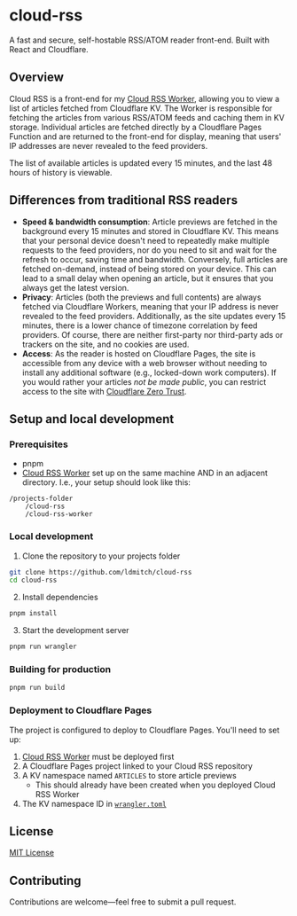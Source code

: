 # cloud-rss

A fast and secure, self-hostable RSS/ATOM reader front-end. Built with React and Cloudflare.

## Overview

Cloud RSS is a front-end for my [Cloud RSS Worker](https://github.com/ldmitch/cloud-rss-worker), allowing you to view a list of articles fetched from Cloudflare KV. The Worker is responsible for fetching the articles from various RSS/ATOM feeds and caching them in KV storage. Individual articles are fetched directly by a Cloudflare Pages Function and are returned to the front-end for display, meaning that users' IP addresses are never revealed to the feed providers.

The list of available articles is updated every 15 minutes, and the last 48 hours of history is viewable.

## Differences from traditional RSS readers

- **Speed & bandwidth consumption**: Article previews are fetched in the background every 15 minutes and stored in Cloudflare KV. This means that your personal device doesn't need to repeatedly make multiple requests to the feed providers, nor do you need to sit and wait for the refresh to occur, saving time and bandwidth. Conversely, full articles are fetched on-demand, instead of being stored on your device. This can lead to a small delay when opening an article, but it ensures that you always get the latest version.
- **Privacy**: Articles (both the previews and full contents) are always fetched via Cloudflare Workers, meaning that your IP address is never revealed to the feed providers. Additionally, as the site updates every 15 minutes, there is a lower chance of timezone correlation by feed providers. Of course, there are neither first-party nor third-party ads or trackers on the site, and no cookies are used.
- **Access**: As the reader is hosted on Cloudflare Pages, the site is accessible from any device with a web browser without needing to install any additional software (e.g., locked-down work computers). If you would rather your articles *not be made public*, you can restrict access to the site with [Cloudflare Zero Trust](https://developers.cloudflare.com/cloudflare-one/applications/configure-apps/self-hosted-public-app/).

## Setup and local development

### Prerequisites

- pnpm
- [Cloud RSS Worker](https://github.com/ldmitch/cloud-rss-worker) set up on the same machine AND in an adjacent directory. I.e., your setup should look like this:
```
/projects-folder
	/cloud-rss
	/cloud-rss-worker
```

### Local development

1. Clone the repository to your projects folder
```bash
git clone https://github.com/ldmitch/cloud-rss
cd cloud-rss
```

2. Install dependencies
```bash
pnpm install
```

3. Start the development server
```bash
pnpm run wrangler
```

### Building for production

```bash
pnpm run build
```

### Deployment to Cloudflare Pages

The project is configured to deploy to Cloudflare Pages. You'll need to set up:

1. [Cloud RSS Worker](https://github.com/ldmitch/cloud-rss-worker) must be deployed first
2. A Cloudflare Pages project linked to your Cloud RSS repository
3. A KV namespace named `ARTICLES` to store article previews
	- This should already have been created when you deployed Cloud RSS Worker
4. The KV namespace ID in [`wrangler.toml`](./wrangler.toml)

## License

[MIT License](./LICENSE.md)

## Contributing

Contributions are welcome—feel free to submit a pull request.
